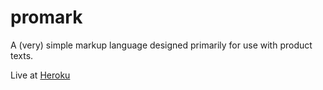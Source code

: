 promark
=======

A (very) simple markup language designed primarily for use with product texts.

Live at [Heroku](http://promark.herokuapp.com/)
